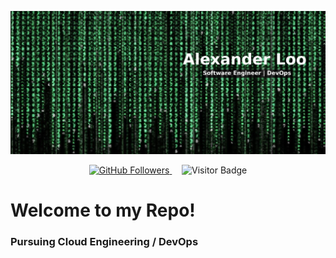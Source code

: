 ![top_banner](dev_banner.png)

<p align="center">
  <a href="https://github.com/loo-al">
    <img src="https://img.shields.io/github/followers/loo-al?label=Follow&style=social" alt="GitHub Followers" />
  </a>
  &nbsp; &nbsp;
  <img src="https://visitor-badge.laobi.icu/badge?page_id=loo-al.loo-al" alt="Visitor Badge" />
</p>

# Welcome to my Repo! 

### Pursuing Cloud Engineering / DevOps
